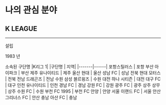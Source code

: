 # 나의 관심 분야

## K LEAGUE
***
설립

  1983 년
  
소속된 구단명
|K리그 1|
|구단명 | 지역|
|-------|------|
포항스틸러스 | 포항
부산 아이파크 | 부산
제주 유나이티드 | 제주
울산 현대 | 울산
성남 FC | 성남
전북 현대 모터스 | 전북
전남 드래곤즈 | 전남
수원 삼성 블르윙즈 | 수원
대전 하나 시티즌 | 대전
대구 FC | 대구
인천 유나이티드 | 인천
경남 FC | 경남
강원 FC | 강원
광주 FC | 광주
상주 상무 | 상주
수원 FC | 수원
부천 FC 1995 | 부천
FC 안양 | 안양
서울 이랜드 FC | 서울
안산 그리너스 FC | 안산
충남 아산 FC | 충남
